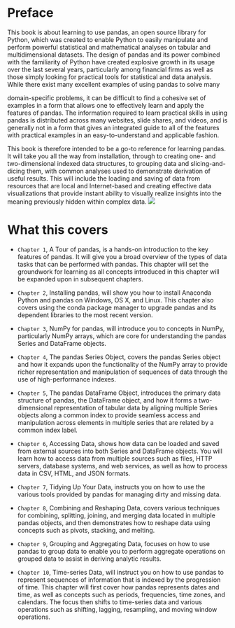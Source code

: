 # Preface
This book is about learning to use pandas, an open source library for Python, which
was created to enable Python to easily manipulate and perform powerful statistical
and mathematical analyses on tabular and multidimensional datasets. The design of
pandas and its power combined with the familiarity of Python have created explosive
growth in its usage over the last several years, particularly among financial firms as
well as those simply looking for practical tools for statistical and data analysis.
While there exist many excellent examples of using pandas to solve many

domain-specific problems, it can be difficult to find a cohesive set of examples
in a form that allows one to effectively learn and apply the features of pandas.
The information required to learn practical skills in using pandas is distributed
across many websites, slide shares, and videos, and is generally not in a form
that gives an integrated guide to all of the features with practical examples in
an easy-to-understand and applicable fashion.

This book is therefore intended to be a go-to reference for learning pandas. It will
take you all the way from installation, through to creating one- and two-dimensional
indexed data structures, to grouping data and slicing-and-dicing them, with common
analyses used to demonstrate derivation of useful results. This will include the
loading and saving of data from resources that are local and Internet-based and
creating effective data visualizations that provide instant ability to visually realize
insights into the meaning previously hidden within complex data.
<img src="images/pandas.jpg">
# What this covers
- `Chapter 1`, A Tour of pandas, is a hands-on introduction to the key features of pandas.
It will give you a broad overview of the types of data tasks that can be performed
with pandas. This chapter will set the groundwork for learning as all concepts
introduced in this chapter will be expanded upon in subsequent chapters.

- `Chapter 2`, Installing pandas, will show you how to install Anaconda Python and pandas
on Windows, OS X, and Linux. This chapter also covers using the conda package
manager to upgrade pandas and its dependent libraries to the most recent version.
- `Chapter 3`, NumPy for pandas, will introduce you to concepts in NumPy,
particularly NumPy arrays, which are core for understanding the pandas
Series and DataFrame objects.
- `Chapter 4`, The pandas Series Object, covers the pandas Series object and how it
expands upon the functionality of the NumPy array to provide richer representation
and manipulation of sequences of data through the use of high-performance indexes.
- `Chapter 5`, The pandas DataFrame Object, introduces the primary data structure of
pandas, the DataFrame object, and how it forms a two-dimensional representation of
tabular data by aligning multiple Series objects along a common index to provide
seamless access and manipulation across elements in multiple series that are related
by a common index label.
- `Chapter 6`, Accessing Data, shows how data can be loaded and saved from external
sources into both Series and DataFrame objects. You will learn how to access
data from multiple sources such as files, HTTP servers, database systems, and
web services, as well as how to process data in CSV, HTML, and JSON formats.
- `Chapter 7`, Tidying Up Your Data, instructs you on how to use the various tools
provided by pandas for managing dirty and missing data.
- `Chapter 8`, Combining and Reshaping Data, covers various techniques for combining,
splitting, joining, and merging data located in multiple pandas objects, and
then demonstrates how to reshape data using concepts such as pivots, stacking,
and melting.
- `Chapter 9`, Grouping and Aggregating Data, focuses on how to use pandas to group data
to enable you to perform aggregate operations on grouped data to assist in deriving
analytic results.

- `Chapter 10`, Time-series Data, will instruct you on how to use pandas to represent
sequences of information that is indexed by the progression of time. This chapter
will first cover how pandas represents dates and time, as well as concepts such as
periods, frequencies, time zones, and calendars. The focus then shifts to time-series
data and various operations such as shifting, lagging, resampling, and moving
window operations.
